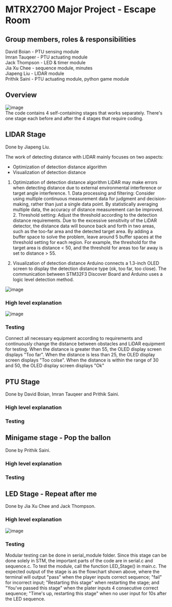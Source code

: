 # MTRX2700 Major Project - Escape Room
## Group members, roles & responsibilities
David Boian - PTU sensing module    
Imran Tauqeer - PTU actuating module    
Jack Thompson - LED & timer module      
Jia Xu Chee - sequence module, minutes     
Jiapeng Liu - LIDAR module    
Prithik Saini - PTU actuating module, python game module   

## Overview
![image](https://github.com/jtho4403/Escape-Room/blob/main/image/flowchart.drawio.png)   
The code contains 4 self-containing stages that works separately. There's one stage each before and after the 4 stages that require coding.

## LIDAR Stage
Done by Jiapeng Liu. 

The work of detecting distance with LIDAR mainly focuses on two aspects:
- Optimization of detection distance algorithm
- Visualization of detection distance

1. Optimization of detection distance algorithm
LiDAR may make errors when detecting distance due to external environmental interference or target angle interference. 1. Data processing and filtering: Consider using multiple continuous measurement data for judgment and decision-making, rather than just a single data point. By statistically averaging multiple data, the accuracy of distance measurement can be improved. 2. Threshold setting: Adjust the threshold according to the detection distance requirements. Due to the excessive sensitivity of the LiDAR detector, the distance data will bounce back and forth in two areas, such as the too-far area and the detected target area. By adding a buffer space to solve the problem, leave around 5 buffer spaces at the threshold setting for each region. For example, the threshold for the target area is distance < 50, and the threshold for areas too far away is set to distance > 55.

2. Visualization of detection distance
Arduino connects a 1.3-inch OLED screen to display the detection distance type (ok, too far, too close). The communication between STM32F3 Discover Board and Arduino uses a logic level detection method.

![image](https://github.com/jtho4403/Escape-Room/blob/main/image/LIDAR%20Circuit%20connection%20diagram.png) 
### High level explanation
![image](https://github.com/jtho4403/Escape-Room/blob/main/image/Logic%20diagram%20of%20laser%20detection%20LIDAR.png)  
### Testing
Connect all necessary equipment according to requirements and continuously change the distance between obstacles and LiDAR equipment for testing. When the distance is greater than 55, the OLED display screen displays "Too far". When the distance is less than 25, the OLED display screen displays "Too colse". When the distance is within the range of 30 and 50, the OLED display screen displays "Ok"

## PTU Stage
Done by David Boian, Imran Tauqeer and Prithik Saini.    
### High level explanation

### Testing

## Minigame stage - Pop the ballon
Done by Prithik Saini.    
### High level explanation

### Testing

## LED Stage - Repeat after me
Done by Jia Xu Chee and Jack Thompson.    
### High level explanation
![image](https://github.com/jtho4403/Escape-Room/blob/main/image/Stage2.drawio.png)   
### Testing
Modular testing can be done in serial_module folder. Since this stage can be done solely in STM, the important parts of the code are in serial.c and sequence.c. To test the module, call the function LED_Stage() in main.c. The expected output of the stage is as the flowchart shown above, where the terminal will output "pass" when the player inputs correct sequence; "fail" for incorrect input; "Restarting this stage" when restarting the stage; and "You've passed this stage" when the plater inputs 4 consecutive correct sequence; "Time's up, restarting this stage" when no user input for 10s after the LED sequence.
